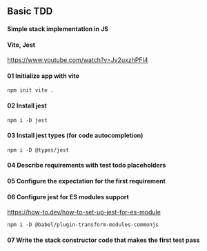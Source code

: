 ## Basic TDD

#### Simple stack implementation in JS

#### Vite, Jest

https://www.youtube.com/watch?v=Jv2uxzhPFl4

#### 01 Initialize app with vite

```
npm init vite .
```

#### 02 Install jest

```
npm i -D jest
```

#### 03 Install jest types (for code autocompletion)

```
npm i -D @types/jest
```

#### 04 Describe requirements with test todo placeholders

#### 05 Configure the expectation for the first requirement

#### 06 Configure jest for ES modules support

https://how-to.dev/how-to-set-up-jest-for-es-module

```
npm i -D @babel/plugin-transform-modules-commonjs
```

#### 07 Write the stack constructor code that makes the first test pass
